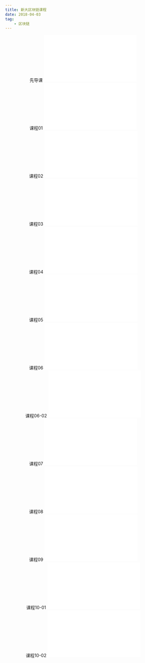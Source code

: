 ```yaml
---
title: 新大区块链课程
date: 2018-04-03
tag:
	- 区块链
---
```

<center>
先导课
<iframe src="//player.bilibili.com/player.html?aid=21572707&cid=35523881&page=1" scrolling="no" border="0" frameborder="no" framespacing="0" allowfullscreen="true"> </iframe>
</center>

<center>
课程01
<iframe src="//player.bilibili.com/player.html?aid=21572707&cid=35523882&page=2" scrolling="no" border="0" frameborder="no" framespacing="0" allowfullscreen="true"> </iframe>
</center>

<center>
课程02
<iframe src="//player.bilibili.com/player.html?aid=21572707&cid=35524316&page=3" scrolling="no" border="0" frameborder="no" framespacing="0" allowfullscreen="true"> </iframe>
</center>

<center>
课程03
<iframe src="//player.bilibili.com/player.html?aid=21572707&cid=35524864&page=4" scrolling="no" border="0" frameborder="no" framespacing="0" allowfullscreen="true"> </iframe>
</center>

<center>
课程04
<iframe src="//player.bilibili.com/player.html?aid=21572707&cid=35525663&page=5" scrolling="no" border="0" frameborder="no" framespacing="0" allowfullscreen="true"> </iframe>
</center>

<center>
课程05
<iframe src="//player.bilibili.com/player.html?aid=21572707&cid=35526400&page=6" scrolling="no" border="0" frameborder="no" framespacing="0" allowfullscreen="true"> </iframe>
</center>

<center>
课程06
<iframe src="//player.bilibili.com/player.html?aid=21572707&cid=35527323&page=7" scrolling="no" border="0" frameborder="no" framespacing="0" allowfullscreen="true"> </iframe>
</center>

<center>
课程06-02
<iframe src="//player.bilibili.com/player.html?aid=21572707&cid=35528233&page=8" scrolling="no" border="0" frameborder="no" framespacing="0" allowfullscreen="true"> </iframe>
</center>

<center>
课程07
<iframe src="//player.bilibili.com/player.html?aid=21572707&cid=35528807&page=9" scrolling="no" border="0" frameborder="no" framespacing="0" allowfullscreen="true"> </iframe>
</center>

<center>
课程08
<iframe src="//player.bilibili.com/player.html?aid=21572707&cid=35529343&page=10" scrolling="no" border="0" frameborder="no" framespacing="0" allowfullscreen="true"> </iframe>
</center>

<center>
课程09
<iframe src="//player.bilibili.com/player.html?aid=21572707&cid=35530098&page=11" scrolling="no" border="0" frameborder="no" framespacing="0" allowfullscreen="true"> </iframe>
</center>

<center>
课程10-01
<iframe src="//player.bilibili.com/player.html?aid=21572707&cid=35530584&page=12" scrolling="no" border="0" frameborder="no" framespacing="0" allowfullscreen="true"> </iframe>
</center>

<center>
课程10-02
<iframe src="//player.bilibili.com/player.html?aid=21572707&cid=35531042&page=13" scrolling="no" border="0" frameborder="no" framespacing="0" allowfullscreen="true"> </iframe>
</center>

